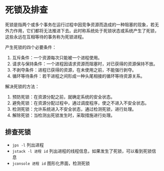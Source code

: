 # 死锁及排查

死锁是指两个或多个事务在运行过程中因竞争资源而造成的一种阻塞的现象，若无外力作用，它们都将无法推进下去。此时称系统处于死锁状态或系统产生了死锁，这些永远在互相等待的事务称为死锁进程。

产生死锁的四个必要条件：

1. 互斥条件：一个资源每次只能被一个进程使用。
2. 请求与保持条件：一个进程因请求资源而阻塞时，对已获得的资源保持不放。
3. 不剥夺条件：进程已获得的资源，在未使用之前，不能强行剥夺。
4. 循环等待条件：若干进程之间形成一种头尾相接的循环等待资源关系。

解决死锁的方法：

1. 预防死锁：在资源分配之前，就确定系统的安全状态。
2. 避免死锁：在资源分配过程中，通过调度程序，使之不进入不安全状态。
3. 检测死锁：允许系统进入不安全状态，通过检测死锁，进行处理。
4. 解除死锁：当检测出死锁发生时，采取措施进行处理。

## 排查死锁

- `jps -l` 列出进程
- `jstack -l 进程 id` 列出进程的线程信息，如果发生了死锁，可以看到死锁信息
- `jconsole 进程 id` 图形化界面，检测死锁
